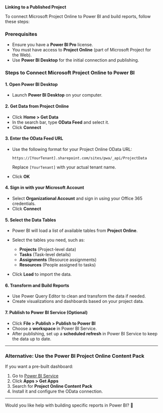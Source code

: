 **Linking to a Published Project**


To connect Microsoft Project Online to Power BI and build reports, follow these steps:  

### **Prerequisites**  
- Ensure you have a **Power BI Pro** license.  
- You must have access to **Project Online** (part of Microsoft Project for the Web).  
- Use **Power BI Desktop** for the initial connection and publishing.  

### **Steps to Connect Microsoft Project Online to Power BI**  

#### **1. Open Power BI Desktop**  
- Launch **Power BI Desktop** on your computer.  

#### **2. Get Data from Project Online**  
- Click **Home > Get Data**  
- In the search bar, type **OData Feed** and select it.  
- Click **Connect**  

#### **3. Enter the OData Feed URL**  
- Use the following format for your Project Online OData URL:  
  ```
  https://[YourTenant].sharepoint.com/sites/pwa/_api/ProjectData
  ```
  Replace `[YourTenant]` with your actual tenant name.  

- Click **OK**  

#### **4. Sign in with your Microsoft Account**  
- Select **Organizational Account** and sign in using your Office 365 credentials.  
- Click **Connect**  

#### **5. Select the Data Tables**  
- Power BI will load a list of available tables from **Project Online**.  
- Select the tables you need, such as:  
  - **Projects** (Project-level data)  
  - **Tasks** (Task-level details)  
  - **Assignments** (Resource assignments)  
  - **Resources** (People assigned to tasks)  

- Click **Load** to import the data.  

#### **6. Transform and Build Reports**  
- Use Power Query Editor to clean and transform the data if needed.  
- Create visualizations and dashboards based on your project data.  

#### **7. Publish to Power BI Service** (Optional)  
- Click **File > Publish > Publish to Power BI**  
- Choose a **workspace** in Power BI Service.  
- After publishing, set up a **scheduled refresh** in Power BI Service to keep the data up to date.  

---

### **Alternative: Use the Power BI Project Online Content Pack**  
If you want a pre-built dashboard:  
1. Go to [Power BI Service](https://app.powerbi.com)  
2. Click **Apps > Get Apps**  
3. Search for **Project Online Content Pack**  
4. Install it and configure the OData connection.  

---

Would you like help with building specific reports in Power BI? 🚀
